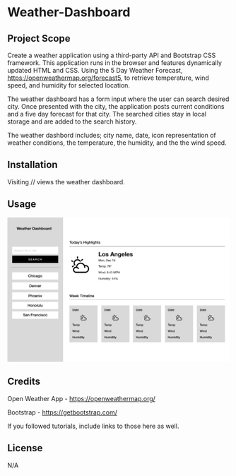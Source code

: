 # Weather-Dashboard

## Project Scope

Create a weather application using a third-party API and Bootstrap CSS framework. This application runs in the browser and features dynamically updated HTML and CSS. Using the 5 Day Weather Forecast, https://openweathermap.org/forecast5, to retrieve temperature, wind speed, and humidity for selected location.

The weather dashboard has a form input where the user can search desired city. Once presented with the city, the application posts current conditions and a five day forecast for that city. The searched cities stay in local storage and are added to the search history.

The weather dashbord includes; city name, date, icon representation of weather conditions, the temperature, the humidity, and the the wind speed.

## Installation

Visiting // views the weather dashboard. 

## Usage


![Weather Dashboard Wireframe](assets/images/Weather-Dashboard-wireframe.png)

## Credits

Open Weather App - https://openweathermap.org/

Bootstrap - https://getbootstrap.com/

If you followed tutorials, include links to those here as well.


## License

N/A
